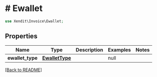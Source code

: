 # # Ewallet


```php
use Xendit\Invoice\Ewallet;
```
## Properties

| Name | Type | Description | Examples | Notes |
| ------------ | ------------- | ------------- | ------------- | -------------|
| **ewallet_type** | [**EwalletType**](EwalletType.md) |  | null |  |


[[Back to README]](../../README.md)

